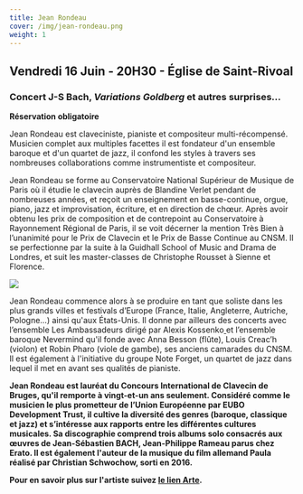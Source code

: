 ```yaml
---
title: Jean Rondeau
cover: /img/jean-rondeau.png
weight: 1
---
```

## Vendredi 16 Juin - 20H30 - Église de Saint-Rivoal

### Concert J-S Bach, *Variations Goldberg* et autres surprises...

**Réservation obligatoire**

Jean Rondeau est claveciniste, pianiste et compositeur multi-récompensé. Musicien complet aux multiples facettes il est fondateur d'un ensemble baroque et d'un quartet de jazz, il confond les styles à travers ses nombreuses collaborations comme instrumentiste et compositeur.

Jean Rondeau se forme au Conservatoire National Supérieur de Musique de Paris où il étudie le clavecin auprès de Blandine Verlet pendant de nombreuses années, et reçoit un enseignement en basse-continue, orgue, piano, jazz et improvisation, écriture, et en direction de chœur. Après avoir obtenu les prix de composition et de contrepoint au Conservatoire à Rayonnement Régional de Paris, il se voit décerner la mention Très Bien à l’unanimité pour le Prix de Clavecin et le Prix de Basse Continue au CNSM. Il se perfectionne par la suite à la Guidhall School of Music and Drama de Londres, et suit les master-classes de Christophe Rousset à Sienne et Florence. 

![](/img/rondeau-jean-4912-2a-c-baghir.jpg.webp)

Jean Rondeau commence alors à se produire en tant que soliste dans les plus grands villes et festivals d’Europe (France, Italie, Angleterre, Autriche, Pologne…) ainsi qu'aux États-Unis. Il donne par ailleurs des concerts avec l’ensemble Les Ambassadeurs dirigé par Alexis Kossenko[ ](https://www.francemusique.fr/personne/alexis-kossenko)et l’ensemble baroque Nevermind qu'il fonde avec Anna Besson (flûte), Louis Creac’h (violon) et Robin Pharo (viole de gambe), ses anciens camarades du CNSM. Il est également à l'initiative du groupe Note Forget, un quartet de jazz dans lequel il met en avant ses qualités de pianiste.

**Jean Rondeau est lauréat du Concours International de Clavecin de Bruges, qu'il remporte à vingt-et-un ans seulement. Considéré comme le musicien le plus prometteur de l’Union Européenne par EUBO Development Trust, il cultive la diversité des genres (baroque, classique et jazz) et s’intéresse aux rapports entre les différentes cultures musicales. Sa discographie comprend trois albums solo consacrés aux œuvres de Jean-Sébastien BACH**[](https://www.francemusique.fr/personne/johann-sebastian-bach)**, Jean-Philippe Rameau parus chez Erato. Il est également l'auteur de la musique du film allemand Paula réalisé par Christian Schwochow, sorti en 2016.**

**Pour en savoir plus sur l'artiste suivez [le lien Arte](https://www.arte.tv/fr/videos/108127-000-A/jean-rondeau-behind-bach/).**
